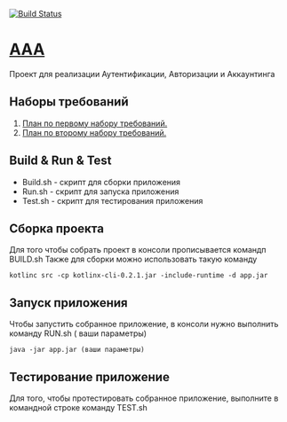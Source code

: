 [![Build Status](https://travis-ci.org/peryza/AAA.svg?branch=master)](https://travis-ci.org/github/peryza/AAA)
# [AAA](https://github.com/peryza/AAA.git)
Проект для реализации Аутентификации, Авторизации и Аккаунтинга

## Наборы требований 
1. [План по первому набору требований.](ROADMAP1.md)
2. [План по второму набору требований.](ROADMAP2.md)

## Build & Run & Test
+ Build.sh - скрипт для сборки приложения 
+ Run.sh - скрипт для запуска приложения
+ Test.sh - скрипт для тестирования приложения

## Сборка проекта
Для того чтобы собрать проект в консоли прописывается командп BUILD.sh
Также для сборки можно использовать такую команду 

```kotlinc src -cp kotlinx-cli-0.2.1.jar -include-runtime -d app.jar```

## Запуск приложения 
Чтобы запустить собранное приложение, в консоли нужно выполнить команду RUN.sh ( ваши параметры)

```java -jar app.jar (ваши параметры)```

## Тестирование приложение
Для того, чтобы протестировать собранное приложение, выполните в командной строке команду TEST.sh
